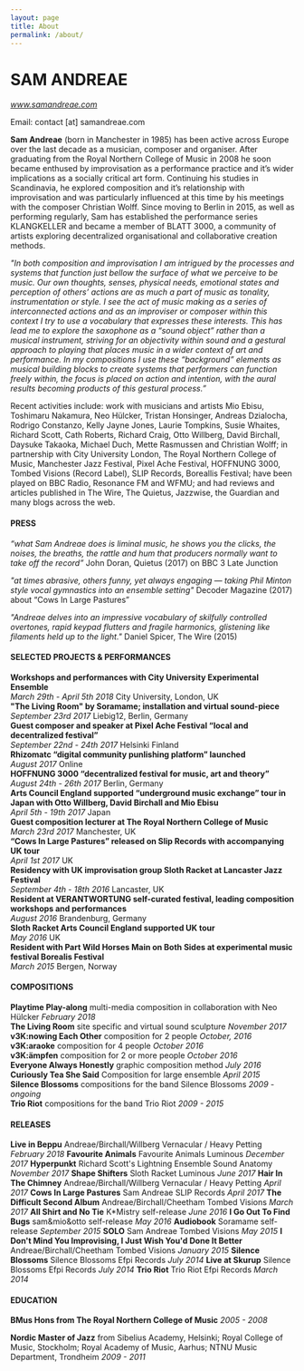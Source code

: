 ```yaml
---
layout: page
title: About
permalink: /about/
---
```


# SAM ANDREAE
*www.samandreae.com*

Email: contact [at] samandreae.com		

**Sam Andreae** (born in Manchester in 1985) has been active across Europe over the last decade as a musician, composer and organiser. After graduating from the Royal Northern College of Music in 2008 he soon became enthused by improvisation as a performance practice and it’s wider implications as a socially critical art form. Continuing his studies in Scandinavia, he explored composition and it’s relationship with improvisation and was particularly influenced at this time by his meetings with the composer Christian Wolff. Since moving to Berlin in 2015, as well as performing regularly, Sam has established the performance series KLANGKELLER and became a member of BLATT 3000, a community of artists exploring decentralized organisational and collaborative creation methods.

*"In both composition and improvisation I am intrigued by the processes and systems that function just bellow the surface of what we perceive to be music. Our own thoughts, senses, physical needs, emotional states and perception of others’ actions are as much a part of music as tonality, instrumentation or style. I see the act of music making as a series of interconnected actions and as an improviser or composer within this context I try to use a vocabulary that expresses these interests. This has lead me to explore the saxophone as a “sound object” rather than a musical instrument, striving for an objectivity within sound and a gestural approach to playing that places music in a wider context of art and performance. In my compositions I use these “background” elements as musical building blocks to create systems that performers can function freely within, the focus is placed on action and intention, with the aural results becoming products of this gestural process.”*	

Recent activities include: work with musicians and artists Mio Ebisu, Toshimaru Nakamura, Neo Hülcker, Tristan Honsinger, Andreas Dzialocha, Rodrigo Constanzo, Kelly Jayne Jones, Laurie Tompkins, Susie Whaites, Richard Scott, Cath Roberts, Richard Craig, Otto Willberg, David Birchall, Daysuke Takaoka, Michael Duch, Mette Rasmussen and Christian Wolff; in partnership with City University London, The Royal Northern College of Music, Manchester Jazz Festival, Pixel Ache Festival, HOFFNUNG 3000, Tombed Visions (Record Label), SLIP Records, Boreallis Festival; have been played on BBC Radio, Resonance FM and WFMU; and had reviews and articles published in The Wire, The Quietus, Jazzwise, the Guardian and many blogs across the web.


#### PRESS

*“what Sam Andreae does is liminal music, he shows you the clicks, the noises, the breaths, the rattle and hum that producers normally want to take off the record”*
John Doran, Quietus (2017) on BBC 3 Late Junction

*"at times abrasive, others funny, yet always engaging — taking Phil Minton style vocal gymnastics into an ensemble setting"*
Decoder Magazine (2017) about “Cows In Large Pastures”

*"Andreae delves into an impressive vocabulary of skilfully controlled overtones, rapid keypad flutters and fragile harmonics, glistening like filaments held up to the light."*
Daniel Spicer, The Wire (2015)

#### SELECTED PROJECTS & PERFORMANCES

**Workshops and performances with City University Experimental Ensemble**  
*March 29th - April 5th 2018* City University, London, UK  
**"The Living Room" by Soramame; installation and virtual sound-piece**	  
*September 23rd 2017* Liebig12, Berlin, Germany  
**Guest composer and speaker at Pixel Ache Festival “local and decentralized festival”**	  
*September 22nd - 24th 2017* Helsinki Finland  
**Rhizomatc “digital community punlishing platform” launched**  
*August 2017* Online  
**HOFFNUNG 3000 “decentralized festival for music, art and theory”**  
*August 24th - 26th 2017* Berlin, Germany  
**Arts Council England supported “underground music exchange” tour in Japan with Otto Willberg, David Birchall and Mio Ebisu**  
*April 5th - 19th 2017* Japan  
**Guest composition lecturer at The Royal Northern College of Music**  
*March 23rd 2017* Manchester, UK  
**“Cows In Large Pastures” released on Slip Records with accompanying UK tour**  
*April 1st 2017* UK  
**Residency with UK improvisation group Sloth Racket at Lancaster Jazz Festival**  
*September 4th - 18th 2016* Lancaster, UK  
**Resident at VERANTWORTUNG self-curated festival, leading composition workshops and performances**  
*August 2016* Brandenburg, Germany  
**Sloth Racket Arts Council England supported UK tour**  
*May 2016* UK  
**Resident with Part Wild Horses Main on Both Sides at experimental music festival Borealis Festival**  
*March 2015* Bergen, Norway  

#### COMPOSITIONS

**Playtime Play-along** multi-media composition in collaboration with Neo Hülcker *February 2018*  
**The Living Room** site specific and virtual sound sculpture *November 2017*  
**v3K:nowing Each Other** composition for 2 people *October, 2016*  
**v3K:araoke** composition for 4 people *October 2016*  
**v3K:ämpfen** composition for 2 or more people *October 2016*  
**Everyone Always Honestly** graphic composition method *July 2016*  
**Curiously Tea She Said** Composition for large ensemble *April 2015*  
**Silence Blossoms** compositions for the band Silence Blossoms *2009 - ongoing*  
**Trio Riot** compositions for the band Trio Riot *2009 - 2015*  

#### RELEASES

**Live in Beppu** Andreae/Birchall/Willberg
Vernacular / Heavy Petting *February 2018*
**Favourite Animals** Favourite Animals
Luminous *December 2017*
**Hyperpunkt** Richard Scott's Lightning Ensemble
Sound Anatomy *November 2017*
**Shape Shifters** Sloth Racket
Luminous *June 2017*
**Hair In The Chimney** Andreae/Birchall/Willberg
Vernacular / Heavy Petting *April 2017*
**Cows In Large Pastures** Sam Andreae
SLIP Records *April 2017*
**The Difficult Second Album** Andreae/Birchall/Cheetham
Tombed Visions *March 2017*
**All Shirt and No Tie** K*Mistry
self-release *June 2016*
**I Go Out To Find Bugs** sam&mio&otto
self-release *May 2016*
**Audiobook** Soramame
self-release *September 2015*
**SOLO** Sam Andreae
Tombed Visions *May 2015*
**I Don't Mind You Improvising, I Just Wish You'd Done It Better** Andreae/Birchall/Cheetham
Tombed Visions *January 2015*
**Silence Blossoms** Silence Blossoms
Efpi Records *July 2014*
**Live at Skurup** Silence Blossoms
Efpi Records *July 2014*
**Trio Riot** Trio Riot
Efpi Records *March 2014*


#### EDUCATION

**BMus Hons from The Royal Northern College of Music**
*2005 - 2008*

**Nordic Master of Jazz** from Sibelius Academy, Helsinki; Royal College of Music, Stockholm; Royal Academy of Music, Aarhus; NTNU Music Department, Trondheim
*2009 - 2011*
